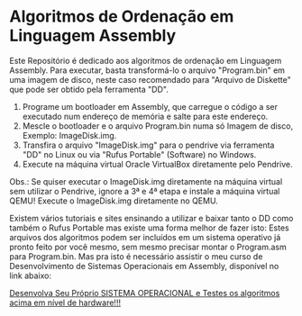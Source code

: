 # Algoritmos de Ordenação em Linguagem Assembly

Este Repositório é dedicado aos algoritmos de ordenação em Linguagem Assembly. Para executar, basta transformá-lo o arquivo "Program.bin" em uma imagem de disco, neste caso recomendado para "Arquivo de Diskette" que pode ser obtido pela ferramenta "DD".

1. Programe um bootloader em Assembly, que carregue o código a ser executado num endereço de memória e salte para este endereço.
2. Mescle o bootloader e o arquivo Program.bin numa só Imagem de disco, Exemplo: ImageDisk.img.
3. Transfira o arquivo "ImageDisk.img" para o pendrive via ferramenta "DD" no Linux ou via "Rufus Portable" (Software) no Windows.
4. Execute na máquina virtual Oracle VirtualBox diretamente pelo Pendrive.

Obs.: Se quiser executar o ImageDisk.img diretamente na máquina virtual sem utilizar o Pendrive, ignore a 3ª e 4ª etapa e instale a máquina virtual QEMU!
Execute o ImageDisk.img diretamente no QEMU.

Existem vários tutoriais e sites ensinando a utilizar e baixar tanto o DD como também o Rufus Portable mas existe uma forma melhor de fazer isto: Estes arquivos dos algoritmos podem ser incluídos em um sistema operativo já pronto feito por você mesmo, sem mesmo precisar montar o Program.asm para Program.bin. Mas pra isto é necessário assistir o meu curso de Desenvolvimento de Sistemas Operacionais em Assembly, disponível no link abaixo:

[Desenvolva Seu Próprio SISTEMA OPERACIONAL e Testes os algoritmos acima em nível de hardware!!!](https://www.youtube.com/playlist?list=PLsoiO2Be-2z8BfsSkspJfDiuKeC9-LSca)
